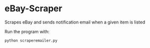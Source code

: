 # eBay-Scraper
Scrapes eBay and sends notification email when a given item is listed

Run the program with:
```
python scraperemailer.py
```
